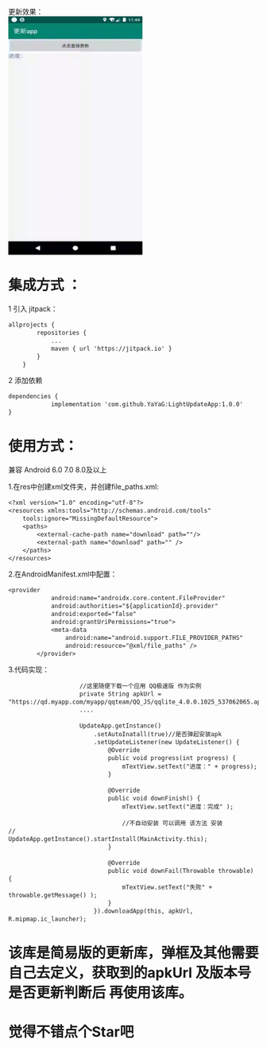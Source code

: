 更新效果：
<br/>
<img src="https://raw.githubusercontent.com/YaYaG/LightUpdateApp/master/img/hello.gif" width="270" height="480" align="middle" />

# 集成方式 ：
1 引入 jitpack：

```
allprojects {
		repositories {
			...
			maven { url 'https://jitpack.io' }
		}
	}

```
2 添加依赖
```
dependencies {
	        implementation 'com.github.YaYaG:LightUpdateApp:1.0.0'
}

```

# 使用方式：
兼容 Android 6.0 7.0 8.0及以上

1.在res中创建xml文件夹，并创建file_paths.xml:

```
<?xml version="1.0" encoding="utf-8"?>
<resources xmlns:tools="http://schemas.android.com/tools"
    tools:ignore="MissingDefaultResource">
    <paths>
        <external-cache-path name="download" path=""/>
        <external-path name="download" path="" />
    </paths>
</resources>

```
2.在AndroidManifest.xml中配置：
```
<provider
            android:name="androidx.core.content.FileProvider"
            android:authorities="${applicationId}.provider"
            android:exported="false"
            android:grantUriPermissions="true">
            <meta-data
                android:name="android.support.FILE_PROVIDER_PATHS"
                android:resource="@xml/file_paths" />
        </provider>
```

3.代码实现：

```
                    //这里随便下载一个应用 QQ极速版 作为实例
                    private String apkUrl = "https://qd.myapp.com/myapp/qqteam/QQ_JS/qqlite_4.0.0.1025_537062065.apk";
                    ....
                    
                    UpdateApp.getInstance()
                        .setAutoInatall(true)//是否弹起安装apk
                        .setUpdateListener(new UpdateListener() {
                            @Override
                            public void progress(int progress) {
                                mTextView.setText("进度：" + progress);
                            }

                            @Override
                            public void downFinish() {
                                mTextView.setText("进度：完成" );

                                //不自动安装 可以调用 该方法 安装
//                                UpdateApp.getInstance().startInstall(MainActivity.this);
                            }

                            @Override
                            public void downFail(Throwable throwable) {
                                mTextView.setText("失败" + throwable.getMessage() );
                            }
                        }).downloadApp(this, apkUrl, R.mipmap.ic_launcher);

```

# 该库是简易版的更新库，弹框及其他需要自己去定义，获取到的apkUrl 及版本号是否更新判断后 再使用该库。
# 觉得不错点个Star吧



